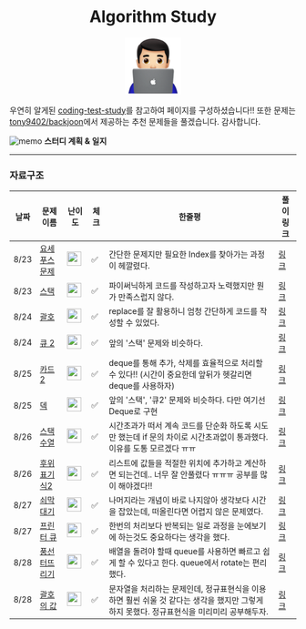 

<div align="center">
    <h1>
        Algorithm Study
    </h1>
    <img src='logo.png'/ width='20%'>
</div>



우연히 알게된 [coding-test-study](https://github.com/boostcamp-ai-tech-4/coding-test-study)를 참고하여 페이지를 구성하셨습니다!! 또한 문제는 [tony9402/backjoon](https://github.com/tony9402/baekjoon)에서 제공하는 추천 문제들을 풀겠습니다. 감사합니다.



 ![memo](https://github.githubassets.com/images/icons/emoji/unicode/1f4dd.png) **스터디 계획 & 일지**

---

### **자료구조**

| 날짜 | 문제 이름                                             | 난이도                                                       | 체크 | 한줄평                                                       | 풀이링크                                   |
| ---- | ----------------------------------------------------- | ------------------------------------------------------------ | ---- | ------------------------------------------------------------ | ------------------------------------------ |
| 8/23 | [요세푸스 문제](https://www.acmicpc.net/problem/1158) | <img height="25px" width="25px" src="https://static.solved.ac/tier_small/6.svg"/> | ✅    | 간단한 문제지만 필요한 Index를 찾아가는 과정이 헤깔렸다.     | [링크](DataStructure/1158_요세푸스문제.py) |
| 8/23 | [스택](https://www.acmicpc.net/problem/10828)         | <img height="25px" width="25px" src="https://static.solved.ac/tier_small/7.svg"/> | ✅    | 파이써닉하게 코드를 작성하고자 노력했지만 뭔가 만족스럽지 않다. | [링크](DataStructure/10828_스택.py)        |
| 8/24 | [괄호](https://www.acmicpc.net/problem/9012)          | <img height="25px" width="25px" src="https://static.solved.ac/tier_small/7.svg"/> | ✅    | replace를 잘 활용하니 엄청 간단하게 코드를 작성할 수 있었다. | [링크](DataStructure/9012_괄호.py)         |
| 8/24 | [큐 2](https://www.acmicpc.net/problem/18258)         | <img height="25px" width="25px" src="https://static.solved.ac/tier_small/7.svg"/> | ✅    | 앞의 '스택' 문제와 비슷하다.                                 | [링크](DataStructure/18258_큐2.py)         |
| 8/25 | [카드 2](https://www.acmicpc.net/problem/2164)        | <img height="25px" width="25px" src="https://static.solved.ac/tier_small/7.svg"/> | ✅    | deque를 통해 추가, 삭제를 효율적으로 처리할 수 있다!! (시간이 중요한데 앞뒤가 헷갈리면 deque를 사용하자) | [링크](DataStructure/2164_카드2.py)        |
| 8/25 | [덱](https://www.acmicpc.net/problem/10866)           | <img height="25px" width="25px" src="https://static.solved.ac/tier_small/7.svg"/> | ✅    | 앞의 '스택', '큐2' 문제와 비슷하다. 다만 여기선 Deque로 구현 | [링크](DataStructure/10866_덱.py)          |
| 8/26 | [스택 수열](https://www.acmicpc.net/problem/1874)     | <img height="25px" width="25px" src="https://static.solved.ac/tier_small/8.svg"/> | ✅    | 시간초과가 떠서 계속 코드를 단순화 하도록 시도만 했는데 if 문의 차이로 시간초과없이 통과했다. 이유를 도통 모르겠다 ㅠㅠ | [링크](DataStructure/1874_스택수열.py)     |
| 8/26 | [후위 표기식2](https://www.acmicpc.net/problem/1935)  | <img height="25px" width="25px" src="https://static.solved.ac/tier_small/8.svg"/> | ✅    | 리스트에 값들을 적절한 위치에 추가하고 계산하면 되는건데.. 너무 잘 안풀렸다 ㅠㅠㅠ 공부를 많이 해야겠다!! | [링크](DataStructure/1935_후위표기식2.py)  |
| 8/27 | [쇠막대기](https://www.acmicpc.net/problem/10799)     | <img height="25px" width="25px" src="https://static.solved.ac/tier_small/8.svg"/> | ✅    | 나머지라는 개념이 바로 나지않아 생각보다 시간을 잡았는데, 떠올린다면 어렵지 않은 문제였다. | [링크](DataStructure/10799_쇠막대기.py)    |
| 8/27 | [프린터 큐](https://www.acmicpc.net/problem/1966)     | <img height="25px" width="25px" src="https://static.solved.ac/tier_small/8.svg"/> | ✅    | 한번의 처리보다 반복되는 일로 과정을 눈에보기에 하는것도 중요하다는 생각을 했다. | [링크](DataStructure/1966_프린터큐.py)     |
| 8/28 | [풍선 터뜨리기](https://www.acmicpc.net/problem/2346) | <img height="25px" width="25px" src="https://static.solved.ac/tier_small/8.svg"/> | ✅    | 배열을 돌려야 할때 queue를 사용하면 빠르고 쉽게 할 수 있다고 한다. queue에서 rotate는 편리했다. | [링크](DataStructure/2346_풍선터뜨리기.py) |
| 8/28 | [괄호의 값](https://www.acmicpc.net/problem/2504)     | <img height="25px" width="25px" src="https://static.solved.ac/tier_small/9.svg"/> | ✅    | 문자열을 처리하는 문제인데, 정규표현식을 이용하면 훨씬 쉬울 것 같다는 생각을 했지만 그렇게 하지 못했다. 정규표현식을 미리미리 공부해두자. | [링크](DataStructure/2504_괄호의값.py)     |

